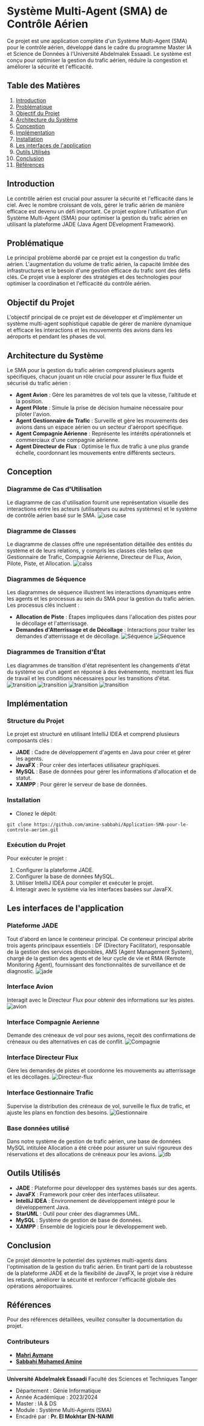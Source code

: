 # Système Multi-Agent (SMA) de Contrôle Aérien

Ce projet est une application complète d'un Système Multi-Agent (SMA) pour le contrôle aérien, développé dans le cadre du programme Master IA et Science de Données à l'Université Abdelmalek Essaadi. Le système est conçu pour optimiser la gestion du trafic aérien, réduire la congestion et améliorer la sécurité et l'efficacité.

## Table des Matières
1. [Introduction](#introduction)
2. [Problématique](#problématique)
3. [Objectif du Projet](#objectif-du-projet)
4. [Architecture du Système](#architecture-du-système)
5. [Conception](#conception)
6. [Implémentation](#implémentation)
7. [Installation](#installation)
8. [Les interfaces de l'application](#Les-interfaces-de-l'application)
9. [Outils Utilisés](#outils-utilisés)
10. [Conclusion](#conclusion)
11. [Références](#références)

## Introduction
Le contrôle aérien est crucial pour assurer la sécurité et l'efficacité dans le ciel. Avec le nombre croissant de vols, gérer le trafic aérien de manière efficace est devenu un défi important. Ce projet explore l'utilisation d'un Système Multi-Agent (SMA) pour optimiser la gestion du trafic aérien en utilisant la plateforme JADE (Java Agent DEvelopment Framework).

## Problématique
Le principal problème abordé par ce projet est la congestion du trafic aérien. L'augmentation du volume de trafic aérien, la capacité limitée des infrastructures et le besoin d'une gestion efficace du trafic sont des défis clés. Ce projet vise à explorer des stratégies et des technologies pour optimiser la coordination et l'efficacité du contrôle aérien.

## Objectif du Projet
L'objectif principal de ce projet est de développer et d'implémenter un système multi-agent sophistiqué capable de gérer de manière dynamique et efficace les interactions et les mouvements des avions dans les aéroports et pendant les phases de vol.

## Architecture du Système
Le SMA pour la gestion du trafic aérien comprend plusieurs agents spécifiques, chacun jouant un rôle crucial pour assurer le flux fluide et sécurisé du trafic aérien :
- **Agent Avion** : Gère les paramètres de vol tels que la vitesse, l'altitude et la position.
- **Agent Pilote** : Simule la prise de décision humaine nécessaire pour piloter l'avion.
- **Agent Gestionnaire de Trafic** : Surveille et gère les mouvements des avions dans un espace aérien ou un secteur d'aéroport spécifique.
- **Agent Compagnie Aérienne** : Représente les intérêts opérationnels et commerciaux d'une compagnie aérienne.
- **Agent Directeur de Flux** : Optimise le flux de trafic à une plus grande échelle, coordonnant les mouvements entre différents secteurs.

## Conception
### Diagramme de Cas d'Utilisation
Le diagramme de cas d'utilisation fournit une représentation visuelle des interactions entre les acteurs (utilisateurs ou autres systèmes) et le système de contrôle aérien basé sur le SMA.
![use case](images/CAS-UTILISATION.jpg)

### Diagramme de Classes
Le diagramme de classes offre une représentation détaillée des entités du système et de leurs relations, y compris les classes clés telles que Gestionnaire de Trafic, Compagnie Aérienne, Directeur de Flux, Avion, Pilote, Piste, et Allocation.
![calss](images/CLASS.jpg)

### Diagrammes de Séquence
Les diagrammes de séquence illustrent les interactions dynamiques entre les agents et les processus au sein du SMA pour la gestion du trafic aérien. Les processus clés incluent :
- **Allocation de Piste** : Étapes impliquées dans l'allocation des pistes pour le décollage et l'atterrissage.
- **Demandes d'Atterrissage et de Décollage** : Interactions pour traiter les demandes d'atterrissage et de décollage.
![Séquence](images/SEquence1.jpg)
![Séquence](images/Sequence2.jpg)

### Diagrammes de Transition d'État
Les diagrammes de transition d'état représentent les changements d'état du système ou d'un agent en réponse à des événements, montrant les flux de travail et les conditions nécessaires pour les transitions d'état.
![transition](images/transition1.jpg)
![transition](images/transition2.jpg)
![transition](images/transition4.jpg)
![transition](images/transition3.jpg)


## Implémentation
### Structure du Projet
Le projet est structuré en utilisant IntelliJ IDEA et comprend plusieurs composants clés :
- **JADE** : Cadre de développement d'agents en Java pour créer et gérer les agents.
- **JavaFX** : Pour créer des interfaces utilisateur graphiques.
- **MySQL** : Base de données pour gérer les informations d'allocation et de statut.
- **XAMPP** : Pour gérer le serveur de base de données.
### Installation

- Clonez le dépôt:
```
git clone https://github.com/amine-sabbahi/Application-SMA-pour-le-controle-aerien.git
```

### Exécution du Projet
Pour exécuter le projet :
1. Configurer la plateforme JADE.
2. Configurer la base de données MySQL.
3. Utiliser IntelliJ IDEA pour compiler et exécuter le projet.
4. Interagir avec le système via les interfaces basées sur JavaFX.

## Les interfaces de l'application
### Plateforme JADE
Tout d'abord en lance le conteneur principal.  Ce  conteneur principal  abrite trois  agents principaux  essentiels  :  DF  (Directory  Facilitator),  responsable  de  la  gestion  des  services  disponibles,  AMS  (Agent Management System), chargé de la gestion des agents et de leur cycle de vie et RMA (Remote Monitoring Agent),  fournissant des fonctionnalités de surveillance et de diagnostic.
![jade](images/jade.png)

### Interface Avion
Interagit avec le Directeur Flux pour obtenir des informations sur les pistes.
![avion](images/Avion.png)

### Interface Compagnie Aerienne
Demande des créneaux de vol pour ses avions, reçoit des confirmations de créneaux ou des alternatives en cas de conflit.
![Compagnie](images/Compagnie.png)

### Interface  Directeur  Flux
Gère  les  demandes  de  pistes  et  coordonne  les mouvements au atterrissage et les décollages.
![Directeur-flux](images/Dir_Flux.png)

### Interface Gestionnaire Trafic 
Supervise la distribution des créneaux de vol, surveille le flux de trafic, et ajuste les plans en fonction des besoins.
![Gestionnaire](images/GEST_TRAFIC.png)

### Base données utilisé
Dans  notre  système  de  gestion  de  trafic  aérien,  une  base  de  données  MySQL intitulée Allocation a été créée pour assurer un suivi rigoureux des réservations et des allocations de créneaux pour les avions.
![db](images/database.png)


## Outils Utilisés
- **JADE** : Plateforme pour développer des systèmes basés sur des agents.
- **JavaFX** : Framework pour créer des interfaces utilisateur.
- **IntelliJ IDEA** : Environnement de développement intégré pour le développement Java.
- **StarUML** : Outil pour créer des diagrammes UML.
- **MySQL** : Système de gestion de base de données.
- **XAMPP** : Ensemble de logiciels pour le développement web.

## Conclusion
Ce projet démontre le potentiel des systèmes multi-agents dans l'optimisation de la gestion du trafic aérien. En tirant parti de la robustesse de la plateforme JADE et de la flexibilité de JavaFX, le projet vise à réduire les retards, améliorer la sécurité et renforcer l'efficacité globale des opérations aéroportuaires.

## Références
Pour des références détaillées, veuillez consulter la documentation du projet.

### Contributeurs
- **[Mahri Aymane](https://github.com/AymaneM21)**
- **[Sabbahi Mohamed Amine](https://github.com/amine-sabbahi)**

---

**Université Abdelmalek Essaadi** Faculté des Sciences et Techniques Tanger
 - Département : Génie Informatique
 - Année Académique : 2023/2024
 - Master : IA & DS
 - Module : Système Multi-Agents (SMA)
 - Encadré par : **Pr. El Mokhtar EN-NAIMI**